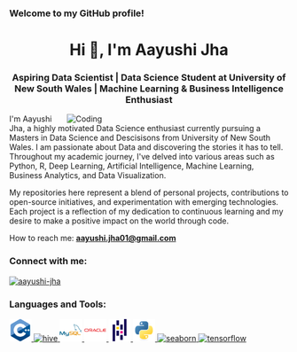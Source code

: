 ### Welcome to my GitHub profile! 
<h1 align="center">Hi 👋, I'm Aayushi Jha</h1>
<h3 align="center">Aspiring Data Scientist | Data Science Student at University of New South Wales | Machine Learning & Business Intelligence Enthusiast</h3>
<img align="right" alt="Coding" width="400" src="https://img.freepik.com/premium-photo/anime-girl-working-her-computer-background-lofi-music_846334-1014.jpg">


I'm Aayushi Jha, a highly motivated Data Science enthusiast currently pursuing a Masters in Data Science and Descisisons from University of New South Wales.
I am passionate about Data and discovering the stories it has to tell. Throughout my academic journey, I've delved into various areas such as Python, R, Deep Learning, Artificial Intelligence, Machine Learning, Business Analytics, and Data Visualization.

My repositories here represent a blend of personal projects, contributions to open-source initiatives, and experimentation with emerging technologies. Each project is a reflection of my dedication to continuous learning and my desire to make a positive impact on the world through code.

How to reach me:  **aayushi.jha01@gmail.com** 

<h3 align="left">Connect with me:</h3>
<p align="left">
<a href="https://linkedin.com/in/aayushi-jha" target="blank"><img align="center" src="https://raw.githubusercontent.com/rahuldkjain/github-profile-readme-generator/master/src/images/icons/Social/linked-in-alt.svg" alt="aayushi-jha" height="30" width="40" /></a>
</p>

<h3 align="left">Languages and Tools:</h3>
<p align="left"> <a href="https://www.w3schools.com/cpp/" target="_blank" rel="noreferrer"> <img src="https://raw.githubusercontent.com/devicons/devicon/master/icons/cplusplus/cplusplus-original.svg" alt="cplusplus" width="40" height="40"/> </a> <a href="https://hive.apache.org/" target="_blank" rel="noreferrer"> <img src="https://www.vectorlogo.zone/logos/apache_hive/apache_hive-icon.svg" alt="hive" width="40" height="40"/> </a> <a href="https://www.mysql.com/" target="_blank" rel="noreferrer"> <img src="https://raw.githubusercontent.com/devicons/devicon/master/icons/mysql/mysql-original-wordmark.svg" alt="mysql" width="40" height="40"/> </a> <a href="https://www.oracle.com/" target="_blank" rel="noreferrer"> <img src="https://raw.githubusercontent.com/devicons/devicon/master/icons/oracle/oracle-original.svg" alt="oracle" width="40" height="40"/> </a> <a href="https://pandas.pydata.org/" target="_blank" rel="noreferrer"> <img src="https://raw.githubusercontent.com/devicons/devicon/2ae2a900d2f041da66e950e4d48052658d850630/icons/pandas/pandas-original.svg" alt="pandas" width="40" height="40"/> </a> <a href="https://www.python.org" target="_blank" rel="noreferrer"> <img src="https://raw.githubusercontent.com/devicons/devicon/master/icons/python/python-original.svg" alt="python" width="40" height="40"/> </a> <a href="https://seaborn.pydata.org/" target="_blank" rel="noreferrer"> <img src="https://seaborn.pydata.org/_images/logo-mark-lightbg.svg" alt="seaborn" width="40" height="40"/> </a> <a href="https://www.tensorflow.org" target="_blank" rel="noreferrer"> <img src="https://www.vectorlogo.zone/logos/tensorflow/tensorflow-icon.svg" alt="tensorflow" width="40" height="40"/> </a> </p>


